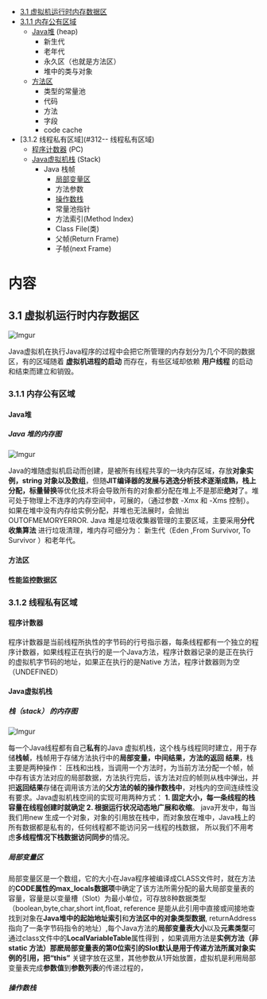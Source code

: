 

 *  [3.1  虚拟机运行时内存数据区](#31--虚拟机运行时内)
  * [3.1.1  内存公有区域](#311--内存公有区域)
       *  [Java堆](#Java堆 ) (heap)
          *  新生代
          *  老年代
          *  永久区（也就是方法区）
          *  堆中的类与对象
      *  [方法区](#方法区)
          *  类型的常量池
          *  代码
          *  方法
          *  字段
          *  code cache
  * [3.1.2  线程私有区域](#312-- 线程私有区域)
      *  [程序计数器](#程序计数器) (PC)
      *  [Java虚拟机栈](#Java虚拟机栈) (Stack)
          *  Java 栈帧
             *  [局部变量区](#局部变量区)
             *  方法参数
             *  [操作数栈](#操作数栈)
             *  常量池指针
             *  方法索引(Method Index)
             *  Class File(类)
             *  父帧(Return Frame)
             *  子帧(next Frame)


# 内容

## 3.1  虚拟机运行时内存数据区

![Imgur](https://farm5.staticflickr.com/4844/44526811110_9affbba6c2_o.jpg)

   Java虚拟机在执行Java程序的过程中会把它所管理的内存划分为几个不同的数据区，有的区域随着 **虚拟机进程的启动** 而存在，有些区域却依赖
   **用户线程** 的启动和结束而建立和销毁。

### 3.1.1  内存公有区域
#### Java堆 
#####   **Java 堆的内存图**
   
   ![Imgur](https://farm5.staticflickr.com/4876/45634912874_19b30292af_o.jpg)
   
   Java的堆随虚拟机启动而创建，是被所有线程共享的一块内存区域，存放**对象实例，string 对象以及数组**，但随**JIT编译器的发展与逃逸分析技术逐渐成熟，栈上分配，标量替换**等优化技术将会导致所有的对象都分配在堆上不是那麽**绝对**了。堆可处于物理上不连序的内存空间中，可展的，（通过参数 -Xmx 和
   -Xms 控制）。如果在堆中没有内存给实例分配，并堆也无法展时，会抛出OUTOFMEMORYERROR. Java 堆是垃圾收集器管理的主要区域，主要采用**分代收集算法**
  进行垃圾清理，堆内存可细分为： 新生代（Eden ,From Survivor, To Survivor ）和老年代。
   
   
#### 方法区
#### 性能监控数据区

### 3.1.2  线程私有区域

#### 程序计数器

   程序计数器是当前线程所执性的字节码的行号指示器，每条线程都有一个独立的程序计数器，如果线程正在执行的是一个Java方法，程序计数器记录的是正在执行
   的虚拟机字节码的地址，如果正在执行的是Native 方法，程序计数器则为空（UNDEFINED）
   
#### Java虚拟机栈

#####   **栈（stack） 的内存图**
![Imgur](https://farm5.staticflickr.com/4827/32491357838_44122ee017_o.jpg)

   每一个Java线程都有自己**私有**的Java 虚拟机栈，这个栈与线程同时建立，用于存储**栈帧**，栈帧用于存储方法执行中的**局部变量，中间结果，方法的返回
   结果**，栈主要是两种操作： 压栈和出栈，当调用一个方法时，为当前方法分配一个帧，帧中存有该方法对应的局部数据，方法执行完后，该方法对应的帧则从栈中弹出，并把**返回结果**存储在调用该方法的**父方法的帧的操作数栈中**，对栈内的空间连续性没有要求。Java虚拟机栈空间的实现可用两种方式： **1. 固定大小，每一条线程的栈容量在线程创建时就确定 2. 根据运行状况动态地广展和收缩**。 
   java开发中，每当我们用new 生成一个对象，对象的引用放在栈中，而对象放在堆中，Java栈上的所有数据都是私有的，任何线程都不能访问另一线程的栈数据，
   所以我们不用考虑**多线程情况下栈数据访问同步**的情况。
   

##### 局部变量区
  局部变量区是一个数组，它的大小在Java程序被编译成CLASS文件时，就在方法的**CODE属性的max_locals数据项**中确定了该方法所需分配的最大局部变量表的容量，容量是以变量槽（Slot）为最小单位，可存放8种数据类型（boolean,byte,char,short int,float, reference 是能从此引用中直接或间接地查找到对象在**Java堆中的起始地址索引**和**方法区中的对象类型数据**, returnAddress 指向了一条字节码指令的地址）,每个Java方法的**局部变量表大小**以及**元素类型**可通过class文件中的**LocalVariableTable**属性得到 ，如果调用方法是**实例方法（非static 方法）**那麽局部变量表的第0位索引的Slot默认是用于传递方法所属对象实例的引用，把**“this”** 关键字放在这里，其他参数从1开始放置，虚拟机是利用局部变量表完成**参数值**到**参数列表**的传递过程的，
##### 操作数栈
